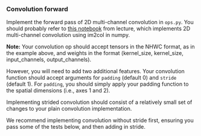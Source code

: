 ### Convolution forward

Implement the forward pass of 2D multi-channel convolution in `ops.py`. You should probably refer to [this notebook](https://github.com/dlsyscourse/public_notebooks/blob/main/convolution_implementation.ipynb) from lecture, which implements 2D multi-channel convolution using im2col in numpy.

**Note:** Your convolution op should accept tensors in the NHWC format, as in the example above, and weights in the format (kernel_size, kernel_size, input_channels, output_channels).

However, you will need to add two additional features. Your convolution function should accept arguments for `padding` (default 0) and `stride` (default 1). For `padding`, you should simply apply your padding function to the spatial dimensions (i.e., axes 1 and 2).

Implementing strided convolution should consist of a relatively small set of changes to your plain convolution implementation.

We recommend implementing convolution without stride first, ensuring you pass some of the tests below, and then adding in stride.
